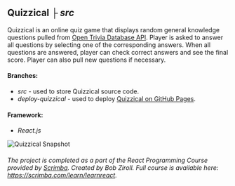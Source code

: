 ## Quizzical ├ *src*

Quizzical is an online quiz game that displays random general knowledge questions pulled from [Open Trivia Database API](https://opentdb.com/).
Player is asked to answer all questions by selecting one of the corresponding answers. When all questions are answered, player can check correct answers and see the final score. Player can also pull new questions if necessary.

#### Branches: 
- *src* - used to store Quizzical source code.
- *deploy-quizzical* - used to deploy [Quizzical on GitHub Pages](https://dmitryk0z.github.io/Quizzical/).

#### Framework: 
- *React.js*

![Quizzical Snapshot](https://user-images.githubusercontent.com/79474744/186398455-253c3da8-93cf-462a-b3b0-5f8b4e07d0b2.png)


###### *The project is completed as a part of the React Programming Course provided by [Scrimba](https://scrimba.com). Created by Bob Ziroll. Full course is available here: https://scrimba.com/learn/learnreact.*
